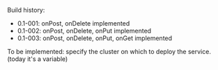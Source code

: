 Build history:

 * 0.1-001: onPost, onDelete implemented
 * 0.1-002: onPost, onDelete, onPut implemented
 * 0.1-003: onPost, onDelete, onPut, onGet implemented


To be implemented: specify the cluster on which to deploy the service. (today it's a variable)
